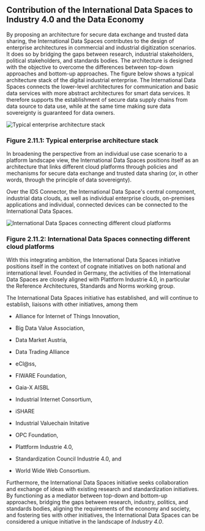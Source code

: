 ## Contribution of the International Data Spaces to Industry 4.0 and the Data Economy ##

By proposing an architecture for secure data exchange and trusted data
sharing, the International Data Spaces contributes to the design of
enterprise architectures in commercial and industrial digitization
scenarios. It does so by bridging the gaps between research, industrial
stakeholders, political stakeholders, and standards bodies. The
architecture is designed with the objective to overcome the differences
between top-down approaches and bottom-up approaches. The figure
below shows a typical
architecture stack of the digital industrial enterprise. The
International Data Spaces connects the lower-level architectures for
communication and basic data services with more abstract architectures
for smart data services. It therefore supports the establishment of
secure data supply chains from data source to data use, while at the
same time making sure data sovereignty is guaranteed for data owners.

![ Typical enterprise architecture
stack](../media/image16.png)
### Figure 2.11.1: Typical enterprise architecture stack

In broadening the perspective from an individual use case scenario to a
platform landscape view, the International Data Spaces positions itself
as an architecture that links different cloud platforms through policies
and mechanisms for secure data exchange and trusted data sharing (or, in
other words, through the principle of data sovereignty).

Over the IDS Connector, the International Data Space's central
component, industrial data clouds, as well as individual enterprise
clouds, on-premises applications and individual, connected devices can
be connected to the International Data Spaces.

![ International Data Spaces connecting different cloud
platforms](../media/image17.png)
### Figure 2.11.2: International Data Spaces connecting different cloud platforms

With this integrating ambition, the International Data Spaces initiative
positions itself in the context of cognate initiatives on both national
and international level. Founded in Germany, the activities of the
International Data Spaces are closely aligned with Plattform Industrie
4.0, in particular the Reference Architectures, Standards and Norms
working group.

The International Data Spaces initiative has established, and will
continue to establish, liaisons with other initiatives, among them

- Alliance for Internet of Things Innovation,

- Big Data Value Association,

- Data Market Austria,

- Data Trading Alliance

- eCl@ss,

- FIWARE Foundation,

- Gaia-X AISBL

- Industrial Internet Consortium,

- iSHARE

- Industrial Valuechain Initative

- OPC Foundation,

- Plattform Industrie 4.0,

- Standardization Council Industrie 4.0, and

- World Wide Web Consortium.

Furthermore, the International Data Spaces initiative seeks
collaboration and exchange of ideas with existing research and
standardization initiatives. By functioning as a mediator between
top-down and bottom-up approaches, bridging the gaps between research,
industry, politics, and standards bodies, aligning the requirements of
the economy and society, and fostering ties with other initiatives, the
International Data Spaces can be considered a unique initiative in the
landscape of *Industry 4.0*.
